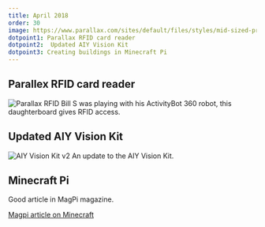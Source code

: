 ```yaml
---
title: April 2018
order: 30
image: https://www.parallax.com/sites/default/files/styles/mid-sized-product/public/28140.png?itok=JyhSKKgy
dotpoint1: Parallax RFID card reader
dotpoint2:  Updated AIY Vision Kit
dotpoint3: Creating buildings in Minecraft Pi
---
```


## Parallex RFID card reader
![Parallax RFID](https://learn.parallax.com/sites/default/files/content/propeller-c-tutorials/simple-devices/RFID/RFID-01.png)
Bill S was playing with his ActivityBot 360 robot, this daughterboard gives RFID access.

## Updated AIY Vision Kit
![AIY Vision Kit v2](https://www.raspberrypi.org/app/uploads/2018/04/vision-000-768x567.jpg)
An update to the AIY Vision Kit.

## Minecraft Pi
Good article in MagPi magazine.

[Magpi article on Minecraft](https://www.raspberrypi.org/blog/build-minecraft-house-using-python/)
